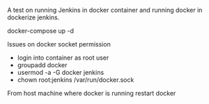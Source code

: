A test on running Jenkins in docker container and running docker in dockerize jenkins.



docker-compose up -d



Issues on docker socket permission

- login into container as root user
- groupadd docker
- usermod -a -G docker jenkins
- chown root:jenkins /var/run/docker.sock 

From host machine where docker is running restart docker